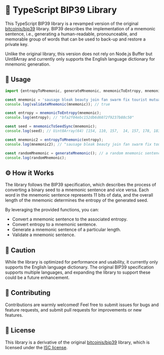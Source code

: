 # 👋 TypeScript BIP39 Library

This TypeScript BIP39 library is a revamped version of the original [bitcoinjs/bip39](https://github.com/bitcoinjs/bip39) library. BIP39 describes the implementation of a mnemonic sentence, i.e., generating a human-readable, pronounceable, and memorable group of words that can be used to back-up and restore a private key.

Unlike the original library, this version does not rely on Node.js Buffer but Uint8Array and currently only supports the English language dictionary for mnemonic generation.

## 🚀 Usage

```typescript
import {entropyToMnemonic, generateMnemonic, mnemonicToEntropy, mnemonicToSeedSync, validateMnemonic} from 'bip39';

const mnemonic = 'sausage bleak beauty join fan swarm fix tourist mutual saddle cart parrot';
console.log(validateMnemonic(mnemonic)); // true

const entropy = mnemonicToEntropy(mnemonic);
console.log(entropy); // "bfa2f04ebc152db6d6072f9237b88c50"

const seed = mnemonicToSeedSync(mnemonic);
console.log(seed); // Uint8Array(64) [154, 110, 157,  14, 157, 178, 183, 215, 101, 191, 255, ...]

const mnemonic2 = entropyToMnemonic(entropy);
console.log(mnemonic2); // "sausage bleak beauty join fan swarm fix tourist mutual saddle cart parrot"

const randomMnemonic = generateMnemonic(); // a random mnemonic sentence of 12 words
console.log(randomMnemonic);

```

## ⚙️ How it Works

The library follows the BIP39 specification, which describes the process of converting a binary seed to a mnemonic sentence and vice versa. Each word in the mnemonic sentence represents 11 bits of data, and the overall length of the mnemonic determines the entropy of the generated seed.

By leveraging the provided functions, you can:

- Convert a mnemonic sentence to the associated entropy.
- Convert entropy to a mnemonic sentence.
- Generate a mnemonic sentence of a particular length.
- Validate a mnemonic sentence.

## 🚧 Caution
While the library is optimized for performance and usability, it currently only supports the English language dictionary. The original BIP39 specification supports multiple languages, and expanding the library to support these could be a future enhancement.

## 👥 Contributing
Contributions are warmly welcomed! Feel free to submit issues for bugs and feature requests, and submit pull requests for improvements or new features.

## 📜 License
This library is a derivative of the original [bitcoinjs/bip39](https://github.com/bitcoinjs/bip39) library, which is licensed under the [ISC license](https://github.com/bitcoinjs/bip39/blob/master/LICENSE.md).
